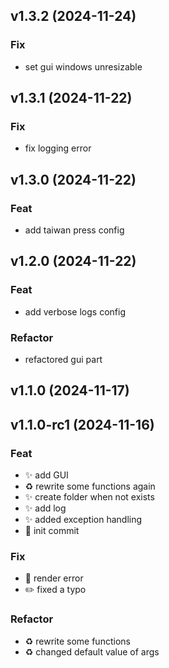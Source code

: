 ## v1.3.2 (2024-11-24)

### Fix

- set gui windows unresizable

## v1.3.1 (2024-11-22)

### Fix

- fix logging error

## v1.3.0 (2024-11-22)

### Feat

- add taiwan press config

## v1.2.0 (2024-11-22)

### Feat

- add verbose logs config

### Refactor

- refactored gui part

## v1.1.0 (2024-11-17)

## v1.1.0-rc1 (2024-11-16)

### Feat

- :sparkles: add GUI
- :recycle: rewrite some functions again
- :sparkles: create folder when not exists
- :sparkles: add log
- :sparkles: added exception handling
- :tada: init commit

### Fix

- :memo: render error
- :pencil2: fixed a typo

### Refactor

- :recycle: rewrite some functions
- :recycle: changed default value of args
